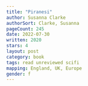 ```yaml
---
title: "Piranesi"
author: Susanna Clarke
authorSort: Clarke, Susanna
pageCount: 245
date: 2022-07-30
written: 2020
stars: 4
layout: post
category: book
tags: read unreviewed scifi
mapping: England, UK, Europe
gender: f
---
```

